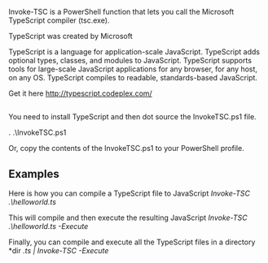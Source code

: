 Invoke-TSC is a PowerShell function that lets you call the Microsoft TypeScript compiler (tsc.exe).

TypeScript was created by Microsoft

TypeScript is a language for application-scale JavaScript. TypeScript adds optional types, classes, and modules to JavaScript. 
TypeScript supports tools for large-scale JavaScript applications for any browser, for any host, on any OS. 
TypeScript compiles to readable, standards-based JavaScript.

Get it here http://typescript.codeplex.com/

##

You need to install TypeScript and then dot source the InvokeTSC.ps1 file.

. .\InvokeTSC.ps1

Or, copy the contents of the InvokeTSC.ps1 to your PowerShell profile.

## Examples

Here is how you can compile a TypeScript file to JavaScript
*Invoke-TSC .\helloworld.ts*

This will compile and then execute the resulting JavaScript
*Invoke-TSC .\helloworld.ts -Execute*

Finally, you can compile and execute all the TypeScript files in a directory
*dir *.ts | Invoke-TSC -Execute*